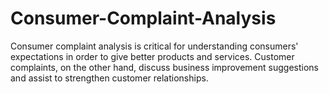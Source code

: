# Consumer-Complaint-Analysis
Consumer complaint analysis is critical for understanding consumers' expectations in order to give better products and services. Customer complaints, on the other hand, discuss business improvement suggestions and assist to strengthen customer relationships.
